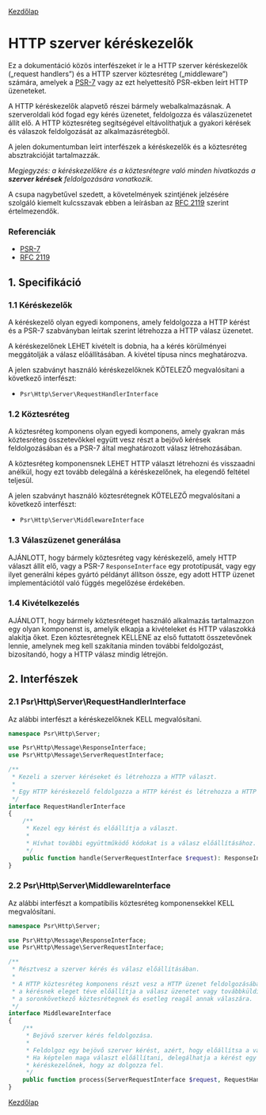 [Kezdőlap](../README.md)

# HTTP szerver kéréskezelők

Ez a dokumentáció közös interfészeket ír le a HTTP szerver kéréskezelők („request handlers”)
és a HTTP szerver köztesréteg („middleware”) számára, amelyek a  [PSR-7][psr7] vagy
az ezt helyettesítő PSR-ekben leírt HTTP üzeneteket.

A HTTP kéréskezelők alapvető részei bármely webalkalmazásnak. A szerveroldali kód
fogad egy kérés üzenetet, feldolgozza és válaszüzenetet állít elő. A HTTP köztesréteg
segítségével eltávolíthatjuk a gyakori kérések és válaszok feldolgozását az
alkalmazásrétegből.

A jelen dokumentumban leírt interfészek a kéréskezelők és a köztesréteg absztrakcióját
tartalmazzák.

*Megjegyzés: a kéréskezelőkre és a köztesrétegre való minden hivatkozás a **szerver kérések**
feldolgozására vonatkozik.*

A csupa nagybetűvel szedett, a követelmények szintjének jelzésére szolgáló kiemelt
kulcsszavak ebben a leírásban az [RFC 2119](../related-rfcs/2119.md) szerint értelmezendők.

[psr7]: PSR-7-http-message.md/
[rfc2119]: ../related-rfcs/2119.md

### Referenciák

- [PSR-7][psr7]
- [RFC 2119][rfc2119]

## 1. Specifikáció

### 1.1 Kéréskezelők

A kéréskezelő olyan egyedi komponens, amely feldolgozza a HTTP kérést és a PSR-7
szabványban leírtak szerint létrehozza a HTTP válasz üzenetet.

A kéréskezelőnek LEHET kivételt is dobnia, ha a kérés körülményei meggátolják a
válasz előállításában. A kivétel típusa nincs meghatározva.

A jelen szabványt használó kéréskezelőknek KÖTELEZŐ megvalósítani a következő
interfészt:

- `Psr\Http\Server\RequestHandlerInterface`

### 1.2 Köztesréteg

A köztesréteg komponens olyan egyedi komponens, amely gyakran más köztesréteg
összetevőkkel együtt vesz részt a bejövő kérések feldolgozásában és a PSR-7 által
meghatározott válasz létrehozásában.

A köztesréteg komponensnek LEHET HTTP választ létrehozni és visszaadni anélkül,
hogy ezt tovább delegálná a kéréskezelőnek, ha elegendő feltétel teljesül.

A jelen szabványt használó köztesrétegnek KÖTELEZŐ megvalósítani a következő
interfészt:

- `Psr\Http\Server\MiddlewareInterface`

### 1.3 Válaszüzenet generálása

AJÁNLOTT, hogy bármely köztesréteg vagy kéréskezelő, amely HTTP választ állít elő,
vagy a PSR-7 `ResponseInterface` egy prototípusát, vagy egy ilyet generálni képes
gyártó példányt állítson össze, egy adott HTTP üzenet implementációtól való
függés megelőzése érdekében.

### 1.4 Kivételkezelés

AJÁNLOTT, hogy bármely köztesréteget használó alkalmazás tartalmazzon egy olyan
komponenst is, amelyik elkapja a kivételeket és HTTP válaszokká alakítja őket.
Ezen köztesrétegnek KELLENE az első futtatott összetevőnek lennie, amelynek meg
kell szakítania minden további feldolgozást, bizosítandó, hogy a HTTP válasz mindig
létrejön.

## 2. Interfészek

### 2.1 Psr\Http\Server\RequestHandlerInterface

Az alábbi interfészt a kéréskezelőknek KELL megvalósítani.

```php
namespace Psr\Http\Server;

use Psr\Http\Message\ResponseInterface;
use Psr\Http\Message\ServerRequestInterface;

/**
 * Kezeli a szerver kéréseket és létrehozza a HTTP választ.
 *
 * Egy HTTP kéréskezelő feldolgozza a HTTP kérést és létrehozza a HTTP választ.
 */
interface RequestHandlerInterface
{
    /**
     * Kezel egy kérést és előállítja a választ.
     *
     * Hívhat további együttműködő kódokat is a válasz előállításához.
     */
    public function handle(ServerRequestInterface $request): ResponseInterface;
}
```

### 2.2 Psr\Http\Server\MiddlewareInterface

Az alábbi interfészt a kompatibilis köztesréteg komponensekkel KELL megvalósítani.

```php
namespace Psr\Http\Server;

use Psr\Http\Message\ResponseInterface;
use Psr\Http\Message\ServerRequestInterface;

/**
 * Résztvesz a szerver kérés és válasz előállításában.
 *
 * A HTTP köztesréteg komponens részt vesz a HTTP üzenet feldolgozásában:
 * a kérésnek eleget téve előállítja a válasz üzenetet vagy továbbküldi a kérést
 * a soronkövetkező köztesrétegnek és esetleg reagál annak válaszára.
 */
interface MiddlewareInterface
{
    /**
     * Bejövő szerver kérés feldolgozása.
     *
     * Feldolgoz egy bejövő szerver kérést, azért, hogy előállítsa a választ.
     * Ha képtelen maga választ előállítani, delegálhatja a kérést egy másik
     * kéréskezelőnek, hogy az dolgozza fel.
     */
    public function process(ServerRequestInterface $request, RequestHandlerInterface $handler): ResponseInterface;
}
```

[Kezdőlap](../README.md)

